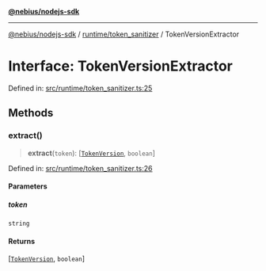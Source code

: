 [**@nebius/nodejs-sdk**](../../../README.md)

***

[@nebius/nodejs-sdk](../../../README.md) / [runtime/token\_sanitizer](../README.md) / TokenVersionExtractor

# Interface: TokenVersionExtractor

Defined in: [src/runtime/token\_sanitizer.ts:25](https://github.com/nebius/nodejs-sdk/blob/a37d220b2851e3bf0d396cb03828d544f584df45/src/runtime/token_sanitizer.ts#L25)

## Methods

### extract()

> **extract**(`token`): \[[`TokenVersion`](../classes/TokenVersion.md), `boolean`\]

Defined in: [src/runtime/token\_sanitizer.ts:26](https://github.com/nebius/nodejs-sdk/blob/a37d220b2851e3bf0d396cb03828d544f584df45/src/runtime/token_sanitizer.ts#L26)

#### Parameters

##### token

`string`

#### Returns

\[[`TokenVersion`](../classes/TokenVersion.md), `boolean`\]
